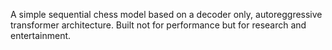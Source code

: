 A simple sequential chess model based on a decoder only, autoreggressive transformer architecture. Built not for performance but for research and entertainment. 
